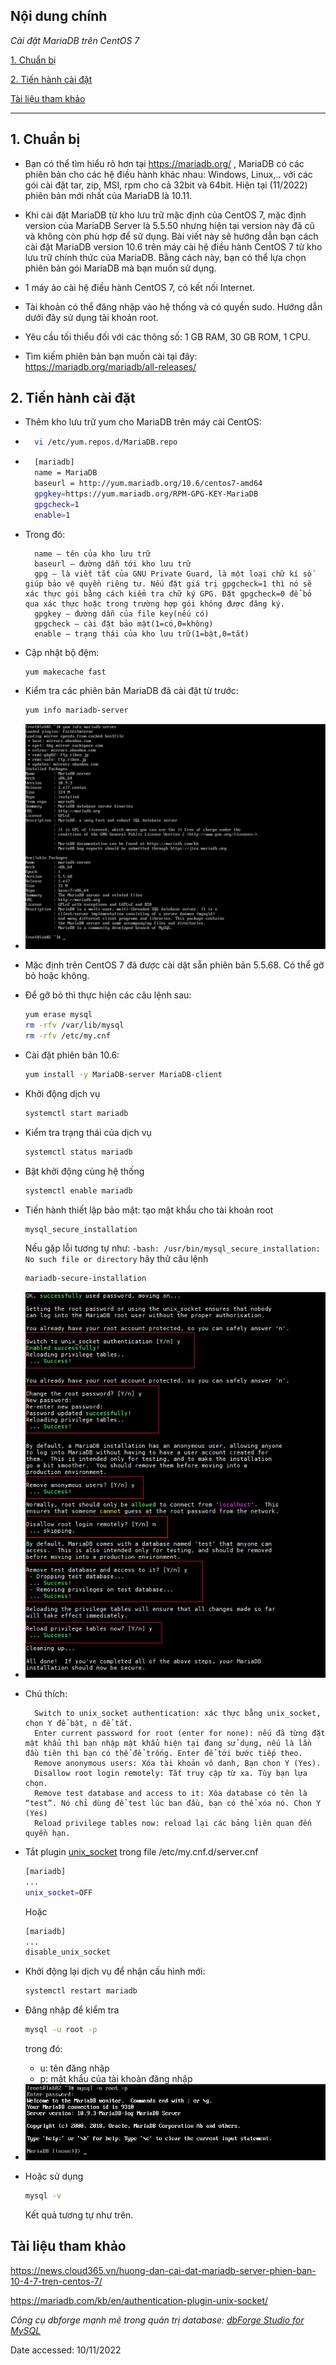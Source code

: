 ## Nội dung chính

_Cài đặt MariaDB trên CentOS 7_

[1. Chuẩn bị](#1)

[2. Tiến hành cài đặt](#2)

[Tài liệu tham khảo](#3)

___

## <a name="1" >1. Chuẩn bị</a>

- Bạn có thể tìm hiểu rõ hơn tại <https://mariadb.org/> , MariaDB có các phiên bản cho các hệ điều hành khác nhau: Windows, Linux,.. với các gói cài đặt tar, zip, MSI, rpm cho cả 32bit và 64bit. Hiện tại (11/2022) phiên bản mới nhất của MariaDB là 10.11.

- Khi cài đặt MariaDB từ kho lưu trữ mặc định của CentOS 7, mặc định version của MariaDB Server là 5.5.50 nhưng hiện tại version này đã cũ và không còn phù hợp để sử dụng. Bài viết này sẽ hướng dẫn bạn cách cài đặt MariaDB version 10.6 trên máy cài hệ điều hành CentOS 7 từ ​​kho lưu trữ chính thức của MariaDB. Bằng cách này, bạn có thể lựa chọn phiên bản gói MariaDB mà bạn muốn sử dụng.

- 1 máy ảo cài hệ điều hành CentOS 7, có kết nối Internet.
- Tài khoản có thể đăng nhập vào hệ thống và có quyền sudo. Hướng dẫn dưới đây sử dụng tài khoản root.
- Yêu cầu tối thiểu đối với các thông số: 1 GB RAM, 30 GB ROM, 1 CPU.
- Tìm kiếm phiên bản bạn muốn cài tại đây: <https://mariadb.org/mariadb/all-releases/>

## <a name="2" >2. Tiến hành cài đặt</a>

- Thêm kho lưu trữ yum cho MariaDB trên máy cài CentOS:

- ```sh
    vi /etc/yum.repos.d/MariaDB.repo
  ```

- ```sh
    [mariadb]
    name = MariaDB
    baseurl = http://yum.mariadb.org/10.6/centos7-amd64
    gpgkey=https://yum.mariadb.org/RPM-GPG-KEY-MariaDB
    gpgcheck=1 
    enable=1
  ```

- Trong đó:

        name – tên của kho lưu trữ
        baseurl – đường dẫn tới kho lưu trữ
        gpg – là viết tắt của GNU Private Guard, là một loại chữ kí số giúp bảo vệ quyền riêng tư. Nếu đặt giá trị gpgcheck=1 thì nó sẽ xác thực gói bằng cách kiểm tra chữ ký GPG. Đặt gpgcheck=0 để bỏ qua xác thực hoặc trong trường hợp gói không được đăng ký.
        gpgkey – đường dẫn của file key(nếu có)
        gpgcheck – cài đặt bảo mật(1=có,0=không)
        enable – trạng thái của kho lưu trữ(1=bật,0=tắt)

- Cập nhật bộ đệm:

    ```sh
    yum makecache fast
    ```

- Kiểm tra các phiên bản MariaDB đã cài đặt từ trước:

    ```sh
    yum info mariadb-server 
    ```

- <img src="Images/info-mariadb.PNG" width="">

- Mặc định trên CentOS 7 đã được cài dặt sẵn phiên bản 5.5.68. Có thể gỡ bỏ hoặc không.
- Để gỡ bỏ thì thực hiện các câu lệnh sau:

    ```sh
    yum erase mysql
    rm -rfv /var/lib/mysql
    rm -rfv /etc/my.cnf
    ```

- Cài đặt phiên bản 10.6:

    ```sh
    yum install -y MariaDB-server MariaDB-client
    ```

- Khởi động dịch vụ

    ```sh
    systemctl start mariadb
    ```

- Kiểm tra trạng thái của dịch vụ

    ```sh
    systemctl status mariadb
    ```

- Bật khởi động cùng hệ thống

    ```sh
    systemctl enable mariadb
    ```

- Tiến hành thiết lập bảo mật: tạo mật khẩu cho tài khoản root

    ```sh
    mysql_secure_installation
    ```

    Nếu gặp lỗi tương tự như: `-bash: /usr/bin/mysql_secure_installation: No such file or directory` hãy thử câu lệnh

    ```sh
    mariadb-secure-installation
    ```

- <img src="Images/root_pass.png" width="">

- Chú thích:

        Switch to unix_socket authentication: xác thực bằng unix_socket, chọn Y để bật, n để tắt.
        Enter current password for root (enter for none): nếu đã từng đặt mật khẩu thì bạn nhập mật khẩu hiện tại đang sử dụng, nếu là lần đầu tiên thì bạn có thể để trống. Enter để tới bước tiếp theo.
        Remove anonymous users: Xóa tài khoản vô danh, Bạn chon Y (Yes).
        Disallow root login remotely: Tắt truy cập từ xa. Tùy bạn lựa chọn.
        Remove test database and access to it: Xóa database có tên là “test”. Nó chỉ dùng để test lúc ban đầu, bạn có thể xóa nó. Chon Y (Yes)
        Reload privilege tables now: reload lại các bảng liên quan đến quyền hạn.

- Tắt plugin [unix_socket](https://mariadb.com/kb/en/authentication-plugin-unix-socket/) trong file /etc/my.cnf.d/server.cnf

    ```sh
    [mariadb]
    ...
    unix_socket=OFF
    ```

    Hoặc

    ```sh
    [mariadb]
    ...
    disable_unix_socket
    ```

- Khởi động lại dịch vụ để nhận cấu hình mới:

    ```sh
    systemctl restart mariadb
    ```

- Đăng nhập để kiểm tra

    ```sh
    mysql -u root -p 
    ```

    trong đó:

  - u: tên đăng nhập
  - p: mật khẩu của tài khoản đăng nhập

- <img src="Images/root_login.PNG" width="">

- Hoặc sử dụng

    ```sh
    mysql -v
    ```

    Kết quả tương tự như trên.

## <a name="3" >Tài liệu tham khảo</a>

<https://news.cloud365.vn/huong-dan-cai-dat-mariadb-server-phien-ban-10-4-7-tren-centos-7/>

<https://mariadb.com/kb/en/authentication-plugin-unix-socket/>


_Công cụ dbforge mạnh mẽ trong quản trị database: [dbForge Studio for MySQL](https://www.devart.com/dbforge/mysql/studio/)_

Date accessed: 10/11/2022
